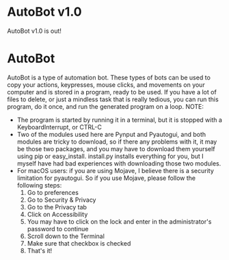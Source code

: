 # AutoBot v1.0
AutoBot v1.0 is out!

# AutoBot
AutoBot is a type of automation bot. These types of bots can be used to copy your actions, keypresses, mouse clicks, and movements on your computer and is stored in a program, ready to be used. If you have a lot of files to delete, or just a mindless task that is really tedious, you can run this program, do it once, and run the generated program on a loop. 
NOTE: 
- The program is started by running it in a terminal, but it is stopped with a KeyboardInterrupt, or CTRL-C
- Two of the modules used here are Pynput and Pyautogui, and both modules are tricky to download, so if there any problems with it, it may be those two packages, and you may have to download them yourself using pip or easy_install. install.py installs everything for you, but I myself have had bad experiences with downloading those two modules.
- For macOS users: if you are using Mojave, I believe there is a security limitation for pyautogui. So if you use Mojave, please follow the following steps:
  1. Go to preferences
  2. Go to Security & Privacy
  3. Go to the Privacy tab
  4. Click on Accessibility
  5. You may have to click on the lock and enter in the administrator's password to continue
  6. Scroll down to the Terminal
  7. Make sure that checkbox is checked
  8. That's it!
